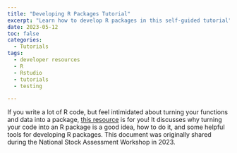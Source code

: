 ```yaml
---
title: "Developing R Packages Tutorial"
excerpt: "Learn how to develop R packages in this self-guided tutorial"
date: 2023-05-12
toc: false
categories:
  - Tutorials
tags:
  - developer resources
  - R
  - Rstudio
  - tutorials
  - testing

---
```


If you write a lot of R code, but feel intimidated about turning your functions and data into a package, [this resource](https://connect.fisheries.noaa.gov/developing-r-packages/developing_rpkgs.html) is for you! It discusses why turning your code into an R package is a good idea, how to do it, and some helpful tools for developing R packages. This document was originally shared during the National Stock Assessment Workshop in 2023.
